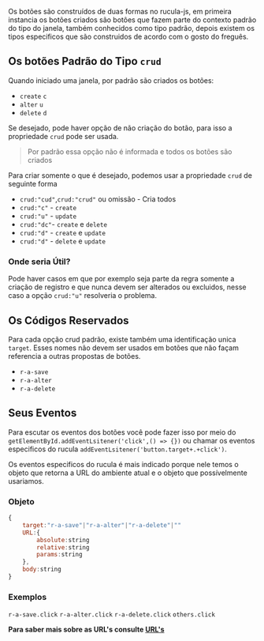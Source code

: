 Os botões são construídos de duas formas no rucula-js, em primeira instancia os botões criados são botôes que fazem parte do contexto padrão do tipo do janela, também conhecidos como tipo padrão, depois existem os tipos especificos que são construidos de acordo com o gosto do freguês.

## Os botões Padrão do Tipo `crud`

Quando iniciado uma janela, por padrão são criados os botões:

- `create` `c`
- `alter`  `u`
- `delete` `d`

Se desejado, pode haver opção de não criação do botão, para isso a propriedade `crud` pode ser usada.

> Por padrão essa opção não é informada e todos os botões são criados


Para criar somente o que é desejado, podemos usar a propriedade `crud` de seguinte forma

- `crud:"cud"`,`crud:"crud"` ou omissão - Cria todos
- `crud:"c"` - `create`
- `crud:"u"` - `update`
- `crud:"dc"`- `create` e `delete` 
- `crud:"d"` - `create` e `update`
- `crud:"d"` - `delete` e `update`

### Onde seria  Útil?
Pode haver casos em que por exemplo seja parte da regra somente a criação de registro e que nunca devem ser alterados ou excluidos, nesse caso a opção `crud:"u"` resolveria o problema.

## Os Códigos Reservados
Para cada opção crud padrão, existe também uma identificação unica `target`. Esses nomes não devem ser usados em botões que não façam referencia a outras propostas de botões.

- `r-a-save`
- `r-a-alter`
- `r-a-delete`


## Seus Eventos
Para escutar os eventos dos botões você pode fazer isso por meio do `getElementById.addEventLsitener('click',() => {})` ou chamar os eventos especificos do rucula `addEventLsitener('button.target+.+click')`.

Os eventos especificos do rucula é mais indicado porque nele temos o objeto que retorna a URL do ambiente atual e o objeto que possívelmente usariamos. 

### Objeto

```js
{
    target:"r-a-save"|"r-a-alter"|"r-a-delete"|""
    URL:{
        absolute:string
        relative:string
        params:string
    },
    body:string
}
```

### Exemplos
`r-a-save.click`
`r-a-alter.click`
`r-a-delete.click`
`others.click`

**Para saber mais sobre as URL's consulte [URL's](./urls.md)**